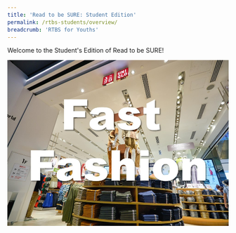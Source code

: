 ```yaml
---
title: 'Read to be SURE: Student Edition'
permalink: /rtbs-students/overview/
breadcrumb: 'RTBS for Youths'
---
```


Welcome to the Student's Edition of Read to be SURE!

<div>
<div class="row is-multiline">
    <div class="col is-one-half-desktop is-one-half-tablet">
<a href="/rtbs-students/rtbs1-students-article1/"><img src="../images/rtbs1-students-fastr-fashion-button.jpg" alt="Fast Fashion"></a>
</div>
    <div class="col is-one-half-desktop is-one-half-tablet">
<a href=""><img src="" alt=""></a>
</div>
    </div>	
</div>